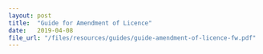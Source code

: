 ```yaml
---
layout: post
title:  "Guide for Amendment of Licence"
date:   2019-04-08
file_url: "/files/resources/guides/guide-amendment-of-licence-fw.pdf"
---
```

